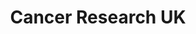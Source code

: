 ---
title: "Cancer Research UK"
url: /edinburgh/cancer-research-uk-portobello-high-street/
shop: charity
---